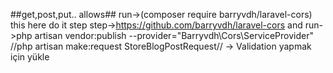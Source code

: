 ##get,post,put.. allows##
run->(composer require barryvdh/laravel-cors)
this here do it step step->https://github.com/barryvdh/laravel-cors
and run->php artisan vendor:publish --provider="Barryvdh\Cors\ServiceProvider"
//php artisan make:request StoreBlogPostRequest// -> Validation yapmak için yükle


